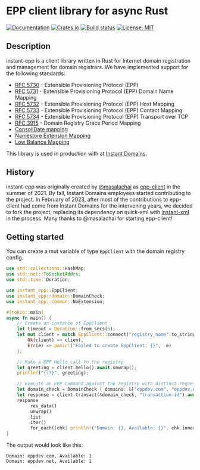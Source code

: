# EPP client library for async Rust

[![Documentation](https://docs.rs/instant-epp/badge.svg)](https://docs.rs/instant-epp)
[![Crates.io](https://img.shields.io/crates/v/instant-epp.svg)](https://crates.io/crates/instant-epp)
[![Build status](https://github.com/InstantDomain/instant-epp/workflows/CI/badge.svg)](https://github.com/InstantDomain/instant-epp/actions?query=workflow%3ACI)
[![License: MIT](https://img.shields.io/badge/License-MIT-blue.svg)](LICENSE-MIT)

## Description

instant-epp is a client library written in Rust for Internet domain registration and management
for domain registrars. We have implemented support for the following standards:

- [RFC 5730](https://tools.ietf.org/html/rfc5730) - Extensible Provisioning Protocol (EPP)
- [RFC 5731](https://tools.ietf.org/html/rfc5731) - Extensible Provisioning Protocol (EPP) Domain Name Mapping
- [RFC 5732](https://tools.ietf.org/html/rfc5732) - Extensible Provisioning Protocol (EPP) Host Mapping
- [RFC 5733](https://tools.ietf.org/html/rfc5733) - Extensible Provisioning Protocol (EPP) Contact Mapping
- [RFC 5734](https://tools.ietf.org/html/rfc5734) - Extensible Provisioning Protocol (EPP) Transport over TCP
- [RFC 3915](https://tools.ietf.org/html/rfc3915) - Domain Registry Grace Period Mapping
- [ConsoliDate mapping](https://www.verisign.com/assets/consolidate-mapping.txt)
- [Namestore Extension Mapping](https://www.verisign.com/assets/epp-sdk/verisign_epp-extension_namestoreext_v01.html)
- [Low Balance Mapping](https://www.verisign.com/assets/epp-sdk/verisign_epp-extension_low-balance_v01.html)

This library is used in production with at [Instant Domains](https://instantdomains.com/).

## History

instant-epp was originally created by [@masalachai](https://github.com/masalachai) as
[epp-client](https://github.com/masalachai/epp-client) in the summer of 2021. By fall, Instant
Domains employees started contributing to the project. In February of 2023, after most of the
contributions to epp-client had come from Instant Domains for the intervening years, we decided
to fork the project, replacing its dependency on quick-xml with
[instant-xml](https://github.com/InstantDomain/instant-xml/) in the process. Many thanks to
@masalachai for starting epp-client!

## Getting started

You can create a mut variable of type `EppClient` with the domain registry config.

```rust
use std::collections::HashMap;
use std::net::ToSocketAddrs;
use std::time::Duration;

use instant_epp::EppClient;
use instant_epp::domain::DomainCheck;
use instant_epp::common::NoExtension;

#[tokio::main]
async fn main() {
    // Create an instance of EppClient
    let timeout = Duration::from_secs(5);
    let mut client = match EppClient::connect("registry_name".to_string(), ("example.com".to_owned(), 7000), None, timeout).await {
        Ok(client) => client,
        Err(e) => panic!("Failed to create EppClient: {}",  e)
    };

    // Make a EPP Hello call to the registry
    let greeting = client.hello().await.unwrap();
    println!("{:?}", greeting);

    // Execute an EPP Command against the registry with distinct request and response objects
    let domain_check = DomainCheck { domains: &["eppdev.com", "eppdev.net"] };
    let response = client.transact(&domain_check, "transaction-id").await.unwrap();
    response
        .res_data()
        .unwrap()
        .list
        .iter()
        .for_each(|chk| println!("Domain: {}, Available: {}", chk.inner.id, chk.inner.available));
}
```

The output would look like this:

```
Domain: eppdev.com, Available: 1
Domain: eppdev.net, Available: 1
```
